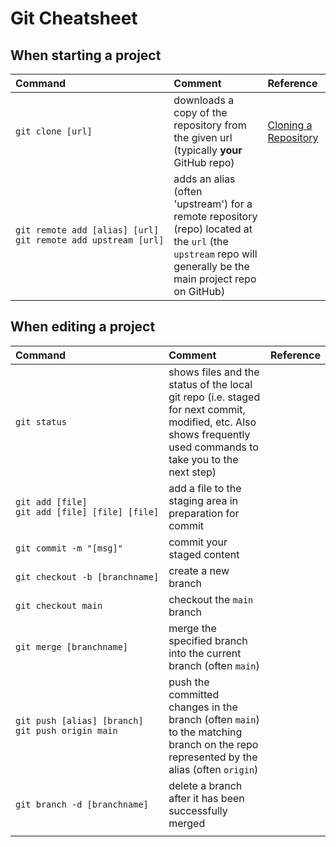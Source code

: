 


# Git Cheatsheet

## When starting a project

|Command|Comment|Reference
|:---|:---|:---|
|<code>git&nbsp;clone&nbsp;[url]</code>|downloads a copy of the repository from the given url (typically **your** GitHub repo)|[Cloning a Repository](./git_cloning.md)|
|<code>git&nbsp;remote&nbsp;add&nbsp;[alias]&nbsp;[url]</code><br><code>git&nbsp;remote&nbsp;add&nbsp;upstream&nbsp;[url]</code>|adds an alias (often 'upstream') for a remote repository (repo) located at the `url` (the `upstream` repo will generally be the main project repo on GitHub)||

## When editing a project

| Command                                                                                                   | Comment                                                                                                                                                         |Reference|
|:----------------------------------------------------------------------------------------------------------|:----------------------------------------------------------------------------------------------------------------------------------------------------------------|:---|
| <code>git&nbsp;status</code>                                                                              | shows files and the status of the local git repo (i.e. staged for next commit, modified, etc. Also shows frequently used commands to take you to the next step) ||
| <code>git&nbsp;add&nbsp;[file]</code><br><code>git&nbsp;add&nbsp;[file]&nbsp;[file]&nbsp;[file]</code>    | add a file to the staging area in preparation for commit                                                                                                        ||
| <code>git commit&nbsp;-m&nbsp;"[msg]"</code>                                                              | commit your staged content                                                                                                                                      ||
| <code>git&nbsp;checkout&nbsp;-b&nbsp;[branchname]</code>                                                  | create a new branch                                                                                                                                             ||
| <code>git&nbsp;checkout&nbsp;main</code>                                                                  | checkout the `main` branch                                                                                                                                      ||
| <code>git&nbsp;merge&nbsp;[branchname]</code>                                                             | merge the specified branch into the current branch (often `main`)                                                                                               ||
| <code>git&nbsp;push&nbsp;[alias]&nbsp;[branch]</code><br><code>git&nbsp;push&nbsp;origin&nbsp;main</code> | push the committed changes in the branch (often `main`) to the matching branch on the repo represented by the alias (often `origin`)                            ||
| <code>git&nbsp;branch&nbsp;-d&nbsp;[branchname]</code>                                                    | delete a branch after it has been successfully merged                                                                                                           ||
|                                                                                                           |                                                                                                                                                                 ||
